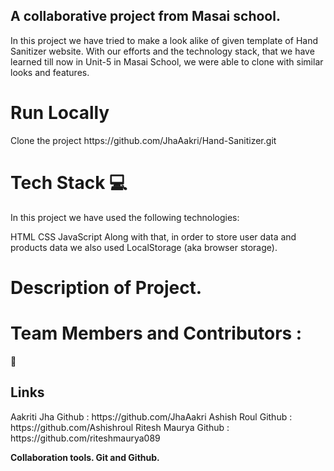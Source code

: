 <h2>A collaborative project from Masai school.</h2>

In this project we have tried to make a look alike of given template of Hand Sanitizer website. With our efforts and the technology stack, that we have learned till now in Unit-5 in Masai School, we were able to clone with similar looks and features.

<h1>Run Locally</h1>
Clone the project
https://github.com/JhaAakri/Hand-Sanitizer.git

<h1>Tech Stack 💻</h1>
In this project we have used the following technologies:

HTML
CSS
JavaScript
Along with that, in order to store user data and products data we also used LocalStorage (aka browser storage).

<h1>Description of Project.</h1>


<h1>Team Members and Contributors :</h1>
🔗<h2> Links</h2>
Aakriti Jha
Github : https://github.com/JhaAakri
Ashish Roul
Github : https://github.com/Ashishroul
Ritesh Maurya
Github : https://github.com/riteshmaurya089

<b>Collaboration tools.
Git and Github.